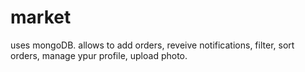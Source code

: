 # market
uses mongoDB. allows to add orders, reveive notifications, filter, sort orders, manage ypur profile, upload photo.


